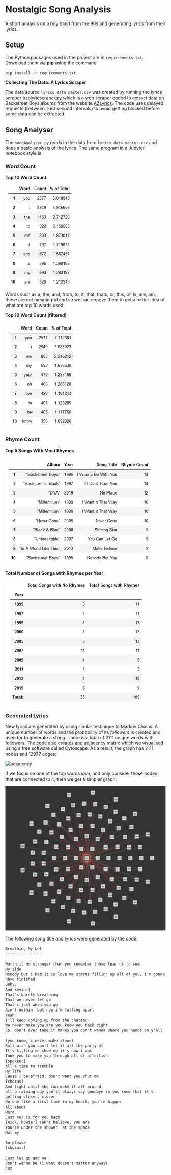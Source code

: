 # Nostalgic Song Analysis

A short analysis on a boy band from the 90s and generating lyrics from their lyrics.

## Setup

The Python packages used in the project are in `requirements.txt`. Download them via **pip** using the command

```
pip install -r requirements.txt
```

**Collecting The Data: A Lyrics Scraper**

The data source `lyrics_data_master.csv` was created by running the lyrics scraper [bsblyricscraper.py](bsblyricscraper.py) which is a web scraper coded to extract data on Backstreet Boys albums from the website [AZLyrics](https://www.azlyrics.com/). The code uses delayed requests (between 1-60 second intervals) to avoid getting blocked before some data can be extracted.

## Song Analyser

The `songAnalyser.py` reads in the data from `lyrics_data_master.csv` and does a basic analysis of the lyrics. The same program in a Jupyter notebook style is []()

### Word Count

**Top 10 Word Count**

![top 10 words count](examples/word_count.PNG)

Words such as a, the, and, from, to, it, that, thats, or, this, of, is, are, am, these are not meaningful and so we can remove them to get a better idea of what are top 10 words used:

**Top 10 Word Count (filtered)**

![top 10 words count filtered](examples/word_count_filtered.PNG)

### Rhyme Count
**Top 5 Songs With Most Rhymes**

![top 5 rhyming songs](examples/rhyme_count.PNG)

**Total Number of Songs with Rhymes per Year**

![rhyming songs per year](examples/rhyme_count_years.PNG)

### Generated Lyrics

New lyrics are generated by using similar technique to Markov Chains. A unique number of words and the probability of its _followers_ is created and used for to generate a string. There is a total of 2111 unique words with followers. The code also creates and adjacency matrix which we visualised using a free software called Cytoscape. As a result, the graph has 2111 nodes and 12977 edges:

![adjacency](examples/graphs_away.svg)

If we focus on one of the top words _love_, and only consider those nodes that are connected to it, then we get a simpler graph:

![adjacency](examples/love_zoom.svg)


The following song title and lyrics were generated by the code:

	Breathing My Let
	----------------
	
	Worth it no stronger than you remember those tear us to see
	My side
	Nobody but i had it in love me starts fillin' up all of you, i'm gonna have finished
	Baby,
	And kevin:]
	That's barely breathing
	That we never let go
	That i just when you go
	Ain't nothin' but now i’m falling apart
	Yeah
	I'll keep coming up from the chateau
	We never make you are you knew you back right
	So, don't ever take it makes you don't wanna share you hands on y'all

	(you know, i never make alone)
	Roll with you can't let it all the party at
	It's killing me show me it's now i was
	Took you to make you through all of affection
	[spoken:]
	All a time to tremble
	My life
	Cause i be afraid, don't want you shut me
	[chorus]
	And fight until she can make it all around,
	all a raining day you'll always say goodbye to you know that it's getting closer, closer
	No one like a first time in my heart, you're bigger
	All about
	More
	Just me? is for you back
	[nick, howie:] can't believe, you are
	You're under the shower, at the space
	Not my

	So please
	[chorus:]

	Just let go and me
	Don't wanna be (i want doesn't matter anyway)
	Cuz
